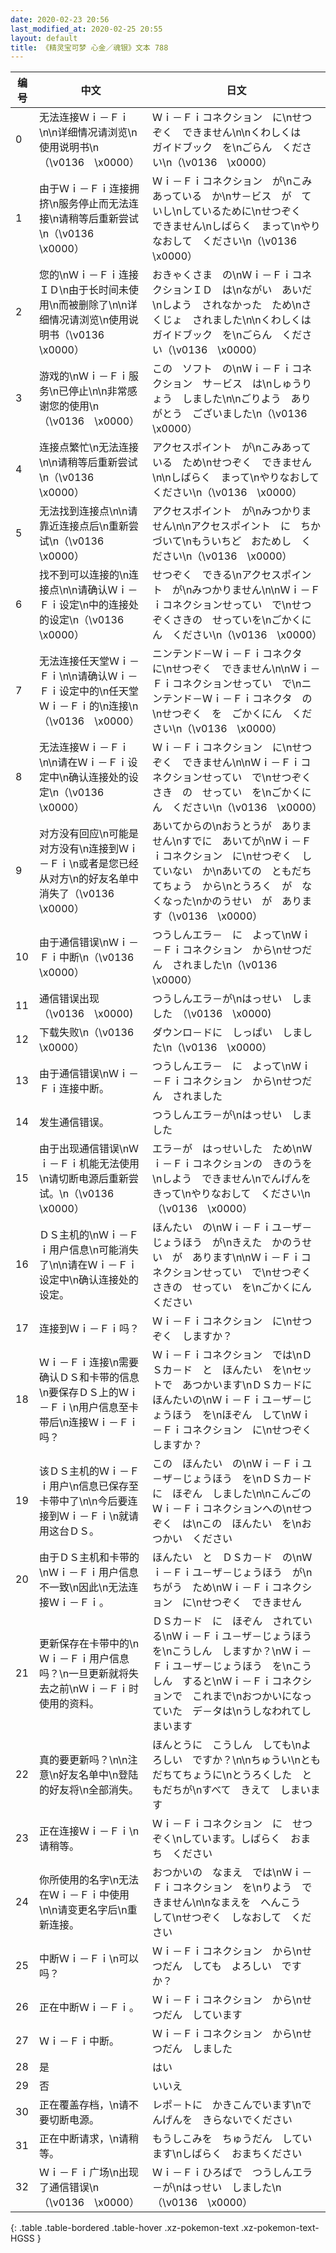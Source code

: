 ```yaml
---
date: 2020-02-23 20:56
last_modified_at: 2020-02-25 20:55
layout: default
title: 《精灵宝可梦 心金／魂银》文本 788
---
```

| 编号 | 中文 | 日文 |
| ---- | ---- | ---- |
| 0 | 无法连接Ｗｉ－Ｆｉ\n\n详细情况请浏览\n使用说明书\n（\v0136　\x0000） | Ｗｉ－Ｆｉコネクション　に\nせつぞく　できません\n\nくわしくは　ガイドブック　を\nごらん　ください\n（\v0136　\x0000） |
| 1 | 由于Ｗｉ－Ｆｉ连接拥挤\n服务停止而无法连接\n请稍等后重新尝试\n（\v0136　\x0000） | Ｗｉ－Ｆｉコネクション　が\nこみあっている　か\nサ－ビス　が　ていし\nしているために\nせつぞく　できません\nしばらく　まって\nやりなおして　ください\n（\v0136　\x0000） |
| 2 | 您的\nＷｉ－Ｆｉ连接ＩＤ\n由于长时间未使用\n而被删除了\n\n详细情况请浏览\n使用说明书（\v0136　\x0000） | おきゃくさま　の\nＷｉ－ＦｉコネクションＩＤ　は\nながい　あいだ\nしよう　されなかった　ため\nさくじょ　されました\n\nくわしくは　ガイドブック　を\nごらん　ください（\v0136　\x0000） |
| 3 | 游戏的\nＷｉ－Ｆｉ服务\n已停止\n\n非常感谢您的使用\n（\v0136　\x0000） | この　ソフト　の\nＷｉ－Ｆｉコネクション　サ－ビス　は\nしゅうりょう　しました\n\nごりよう　ありがとう　ございました\n（\v0136　\x0000） |
| 4 | 连接点繁忙\n无法连接\n\n请稍等后重新尝试\n（\v0136　\x0000） | アクセスポイント　が\nこみあっている　ため\nせつぞく　できません\n\nしばらく　まって\nやりなおして　ください\n（\v0136　\x0000） |
| 5 | 无法找到连接点\n\n请靠近连接点后\n重新尝试\n（\v0136　\x0000） | アクセスポイント　が\nみつかりません\n\nアクセスポイント　に　ちかづいて\nもういちど　おためし　ください\n（\v0136　\x0000） |
| 6 | 找不到可以连接的\n连接点\n\n请确认Ｗｉ－Ｆｉ设定\n中的连接处的设定\n（\v0136　\x0000） | せつぞく　できる\nアクセスポイント　が\nみつかりません\n\nＷｉ－Ｆｉコネクションせってい　で\nせつぞくさきの　せっていを\nごかくにん　ください\n（\v0136　\x0000） |
| 7 | 无法连接任天堂Ｗｉ－Ｆｉ\n\n请确认Ｗｉ－Ｆｉ设定中的\n任天堂Ｗｉ－Ｆｉ的\n连接\n（\v0136　\x0000） | ニンテンド－Ｗｉ－Ｆｉコネクタ　に\nせつぞく　できません\n\nＷｉ－Ｆｉコネクションせってい　で\nニンテンド－Ｗｉ－Ｆｉコネクタ　の\nせつぞく　を　ごかくにん　ください\n（\v0136　\x0000） |
| 8 | 无法连接Ｗｉ－Ｆｉ\n\n请在Ｗｉ－Ｆｉ设定中\n确认连接处的设定\n（\v0136　\x0000） | Ｗｉ－Ｆｉコネクション　に\nせつぞく　できません\n\nＷｉ－Ｆｉコネクションせってい　で\nせつぞくさき　の　せってい　を\nごかくにん　ください\n（\v0136　\x0000） |
| 9 | 对方没有回应\n可能是对方没有\n连接到Ｗｉ－Ｆｉ\n或者是您已经从对方\n的好友名单中消失了（\v0136　\x0000） | あいてからの\nおうとうが　ありません\nすでに　あいてが\nＷｉ－Ｆｉコネクション　に\nせつぞく　していない　か\nあいての　ともだちてちょう　から\nとうろく　が　なくなった\nかのうせい　が　あります（\v0136　\x0000） |
| 10 | 由于通信错误\nＷｉ－Ｆｉ中断\n（\v0136　\x0000） | つうしんエラ－　に　よって\nＷｉ－Ｆｉコネクション　から\nせつだん　されました\n（\v0136　\x0000） |
| 11 | 通信错误出现（\v0136　\x0000) | つうしんエラ－が\nはっせい　しました　（\v0136　\x0000) |
| 12 | 下载失败\n（\v0136　\x0000） | ダウンロ－ドに　しっぱい　しました\n（\v0136　\x0000） |
| 13 | 由于通信错误\nＷｉ－Ｆｉ连接中断。 | つうしんエラ－　に　よって\nＷｉ－Ｆｉコネクション　から\nせつだん　されました |
| 14 | 发生通信错误。 | つうしんエラ－が\nはっせい　しました |
| 15 | 由于出现通信错误\nＷｉ－Ｆｉ机能无法使用\n请切断电源后重新尝试。\n（\v0136　\x0000） | エラ－が　はっせいした　ため\nＷｉ－Ｆｉコネクションの　きのうを\nしよう　できません\nでんげんを　きって\nやりなおして　ください\n（\v0136　\x0000） |
| 16 | ＤＳ主机的\nＷｉ－Ｆｉ用户信息\n可能消失了\n\n请在Ｗｉ－Ｆｉ设定中\n确认连接处的设定。 | ほんたい　の\nＷｉ－Ｆｉユ－ザ－じょうほう　が\nきえた　かのうせい　が　あります\n\nＷｉ－Ｆｉコネクションせってい　で\nせつぞくさきの　せってい　を\nごかくにん　ください |
| 17 | 连接到Ｗｉ－Ｆｉ吗？ | Ｗｉ－Ｆｉコネクション　に\nせつぞく　しますか？ |
| 18 | Ｗｉ－Ｆｉ连接\n需要确认ＤＳ和卡带的信息\n要保存ＤＳ上的Ｗｉ－Ｆｉ\n用户信息至卡带后\n连接Ｗｉ－Ｆｉ吗？ | Ｗｉ－Ｆｉコネクション　では\nＤＳカ－ド　と　ほんたい　を\nセットで　あつかいます\nＤＳカ－ドに　ほんたいの\nＷｉ－Ｆｉユ－ザ－じょうほう　を\nほぞん　して\nＷｉ－Ｆｉコネクション　に\nせつぞく　しますか？ |
| 19 | 该ＤＳ主机的Ｗｉ－Ｆｉ用户\n信息已保存至卡带中了\n\n今后要连接到Ｗｉ－Ｆｉ\n就请用这台ＤＳ。 | この　ほんたい　の\nＷｉ－Ｆｉユ－ザ－じょうほう　を\nＤＳカ－ド　に　ほぞん　しました\n\nこんごの　Ｗｉ－Ｆｉコネクションへの\nせつぞく　は\nこの　ほんたい　を\nおつかい　ください |
| 20 | 由于ＤＳ主机和卡带的\nＷｉ－Ｆｉ用户信息不一致\n因此\n无法连接Ｗｉ－Ｆｉ。 | ほんたい　と　ＤＳカ－ド　の\nＷｉ－Ｆｉユ－ザ－じょうほう　が\nちがう　ため\nＷｉ－Ｆｉコネクション　に\nせつぞく　できません |
| 21 | 更新保存在卡带中的\nＷｉ－Ｆｉ用户信息吗？\n一旦更新就将失去之前\nＷｉ－Ｆｉ时使用的资料。 | ＤＳカ－ド　に　ほぞん　されている\nＷｉ－Ｆｉユ－ザ－じょうほう　を\nこうしん　しますか？\nＷｉ－Ｆｉユ－ザ－じょうほう　を\nこうしん　すると\nＷｉ－Ｆｉコネクションで　これまで\nおつかいになっていた　デ－タは\nうしなわれてしまいます |
| 22 | 真的要更新吗？\n\n注意\n好友名单中\n登陆的好友将\n全部消失。 | ほんとうに　こうしん　しても\nよろしい　ですか？\n\nちゅうい\nともだちてちょうに\nとうろくした　ともだちが\nすべて　きえて　しまいます |
| 23 | 正在连接Ｗｉ－Ｆｉ\n请稍等。 | Ｗｉ－Ｆｉコネクション　に　せつぞく\nしています。しばらく　おまち　ください |
| 24 | 你所使用的名字\n无法在Ｗｉ－Ｆｉ中使用\n\n请变更名字后\n重新连接。 | おつかいの　なまえ　では\nＷｉ－Ｆｉコネクション　を\nりよう　できません\n\nなまえを　へんこう　して\nせつぞく　しなおして　ください |
| 25 | 中断Ｗｉ－Ｆｉ\n可以吗？ | Ｗｉ－Ｆｉコネクション　から\nせつだん　しても　よろしい　ですか？ |
| 26 | 正在中断Ｗｉ－Ｆｉ。 | Ｗｉ－Ｆｉコネクション　から\nせつだん　しています |
| 27 | Ｗｉ－Ｆｉ中断。 | Ｗｉ－Ｆｉコネクション　から\nせつだん　しました |
| 28 | 是 | はい |
| 29 | 否 | いいえ |
| 30 | 正在覆盖存档，\n请不要切断电源。 | レポ－トに　かきこんでいます\nでんげんを　きらないでください |
| 31 | 正在中断请求，\n请稍等。 | もうしこみを　ちゅうだん　しています\nしばらく　おまちください |
| 32 | Ｗｉ－Ｆｉ广场\n出现了通信错误\n（\v0136　\x0000） | Ｗｉ－Ｆｉひろばで　つうしんエラ－が\nはっせい　しました\n（\v0136　\x0000） |
{: .table .table-bordered .table-hover .xz-pokemon-text .xz-pokemon-text-HGSS }